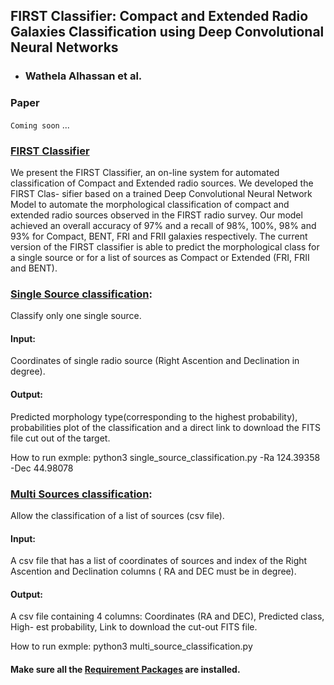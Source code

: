 ## FIRST Classifier: Compact and Extended Radio Galaxies Classification using Deep Convolutional Neural Networks
- ### Wathela Alhassan et al.
### Paper
`Coming soon` ...

### [FIRST Classifier](FIRST_CLASSIFIER.py)
We present the FIRST Classifier, an on-line system for automated classification of Compact and Extended radio sources. We developed the FIRST Clas- sifier based on a trained Deep Convolutional Neural Network Model to automate the morphological classification of compact and extended radio sources observed in the FIRST radio survey. Our model achieved an overall accuracy of 97% and a recall of 98%, 100%, 98% and 93% for Compact, BENT, FRI and FRII galaxies respectively. The current version of the FIRST classifier is able to predict the morphological class for a single source or for a list of sources as Compact or Extended (FRI, FRII and BENT).

### [Single Source classification](single_source_classification.py):
Classify only one single source.
#### Input: 
Coordinates of single radio source (Right Ascention and Declination in degree).
#### Output: 
Predicted morphology type(corresponding to the highest probability), probabilities plot of the classification and a direct link to download the FITS file cut out of the target.

How to run exmple:
python3 single_source_classification.py -Ra  124.39358 -Dec 44.98078

### [Multi Sources classification](multi_source_classification.py):
Allow the classification of a list of sources (csv file).
#### Input: 
A csv file that has a list of coordinates of sources and index of the Right Ascention and Declination columns ( RA and DEC must be in degree).
#### Output: 
A csv file containing 4 columns: Coordinates (RA and DEC), Predicted class, High- est probability, Link to download the cut-out FITS file.

How to run exmple:
python3 multi_source_classification.py

#### Make sure all the [Requirement Packages](requirements.txt) are installed.
